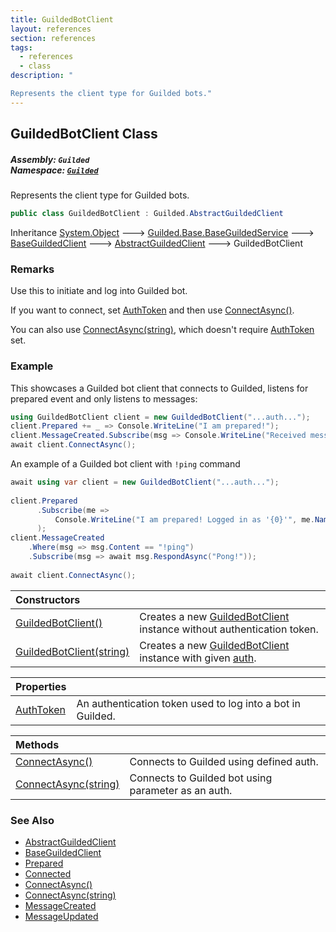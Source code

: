 ```yaml
---
title: GuildedBotClient
layout: references
section: references
tags:
  - references
  - class
description: "

Represents the client type for Guilded bots."
---
```


## GuildedBotClient Class
##### **Assembly:** `Guilded`<br/>**Namespace:** [`Guilded`](Guilded 'Guilded')

Represents the client type for Guilded bots.

```csharp
public class GuildedBotClient : Guilded.AbstractGuildedClient
```

Inheritance [System.Object](https://docs.microsoft.com/en-us/dotnet/api/System.Object 'System.Object') &#129106; [Guilded.Base.BaseGuildedService](https://docs.microsoft.com/en-us/dotnet/api/Guilded.Base.BaseGuildedService 'Guilded.Base.BaseGuildedService') &#129106; [BaseGuildedClient](BaseGuildedClient 'Guilded.Base.BaseGuildedClient') &#129106; [AbstractGuildedClient](AbstractGuildedClient 'Guilded.AbstractGuildedClient') &#129106; GuildedBotClient

### Remarks
  
Use this to initiate and log into Guilded bot.  
  
If you want to connect, set [AuthToken](GuildedBotClient.AuthToken 'Guilded.GuildedBotClient.AuthToken') and then use [ConnectAsync()](GuildedBotClient.ConnectAsync() 'Guilded.GuildedBotClient.ConnectAsync()').  
  
You can also use [ConnectAsync(string)](GuildedBotClient.ConnectAsync(string) 'Guilded.GuildedBotClient.ConnectAsync(string)'), which doesn't require [AuthToken](GuildedBotClient.AuthToken 'Guilded.GuildedBotClient.AuthToken') set.

### Example
  
This showcases a Guilded bot client that connects to Guilded, listens for prepared event and only listens to messages:  
  
```csharp  
using GuildedBotClient client = new GuildedBotClient("...auth...");  
client.Prepared += _ => Console.WriteLine("I am prepared!");  
client.MessageCreated.Subscribe(msg => Console.WriteLine("Received message with content:\n{0}", msg.Content));  
await client.ConnectAsync();  
```  
  
An example of a Guilded bot client with `!ping` command  
  
```csharp  
await using var client = new GuildedBotClient("...auth...");  
  
client.Prepared  
      .Subscribe(me =>  
          Console.WriteLine("I am prepared! Logged in as '{0}'", me.Name)  
      );  
client.MessageCreated  
    .Where(msg => msg.Content == "!ping")  
    .Subscribe(msg => await msg.RespondAsync("Pong!"));  
  
await client.ConnectAsync();  
```

| Constructors | |
| :--- | :--- |
| [GuildedBotClient()](GuildedBotClient.GuildedBotClient() 'Guilded.GuildedBotClient.GuildedBotClient()') | Creates a new [GuildedBotClient](GuildedBotClient 'Guilded.GuildedBotClient') instance without authentication token. |
| [GuildedBotClient(string)](GuildedBotClient.GuildedBotClient(string) 'Guilded.GuildedBotClient.GuildedBotClient(string)') | Creates a new [GuildedBotClient](GuildedBotClient 'Guilded.GuildedBotClient') instance with given [auth](GuildedBotClient.GuildedBotClient(string)#Guilded.GuildedBotClient.GuildedBotClient(string).auth 'Guilded.GuildedBotClient.GuildedBotClient(string).auth'). |

| Properties | |
| :--- | :--- |
| [AuthToken](GuildedBotClient.AuthToken 'Guilded.GuildedBotClient.AuthToken') | An authentication token used to log into a bot in Guilded. |

| Methods | |
| :--- | :--- |
| [ConnectAsync()](GuildedBotClient.ConnectAsync() 'Guilded.GuildedBotClient.ConnectAsync()') | Connects to Guilded using defined auth. |
| [ConnectAsync(string)](GuildedBotClient.ConnectAsync(string) 'Guilded.GuildedBotClient.ConnectAsync(string)') | Connects to Guilded bot using parameter as an auth. |

### See Also
- [AbstractGuildedClient](AbstractGuildedClient 'Guilded.AbstractGuildedClient')
- [BaseGuildedClient](BaseGuildedClient 'Guilded.Base.BaseGuildedClient')
- [Prepared](AbstractGuildedClient.Prepared 'Guilded.AbstractGuildedClient.Prepared')
- [Connected](BaseGuildedClient.Connected 'Guilded.Base.BaseGuildedClient.Connected')
- [ConnectAsync()](GuildedBotClient.ConnectAsync() 'Guilded.GuildedBotClient.ConnectAsync()')
- [ConnectAsync(string)](GuildedBotClient.ConnectAsync(string) 'Guilded.GuildedBotClient.ConnectAsync(string)')
- [MessageCreated](AbstractGuildedClient.MessageCreated 'Guilded.AbstractGuildedClient.MessageCreated')
- [MessageUpdated](AbstractGuildedClient.MessageUpdated 'Guilded.AbstractGuildedClient.MessageUpdated')